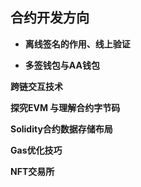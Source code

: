 ## 合约开发方向

- **离线签名的作用、线上验证**

- **多签钱包与AA钱包**

**跨链交互技术**

**探究EVM 与理解合约字节码**

**Solidity合约数据存储布局**

**Gas优化技巧**

**NFT交易所**
